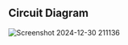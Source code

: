 ## Circuit Diagram
![Screenshot 2024-12-30 211136](https://github.com/user-attachments/assets/d81cb903-b3f9-4c1c-af4f-4d5e59cbd79c)
